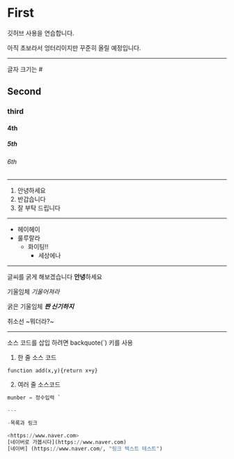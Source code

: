 # First

깃허브 사용을 연습합니다.

아직 초보라서 엉터리이지만 꾸준히 올릴 예정입니다.

***

글자 크기는 #
## Second
###  third
#### 4th
##### 5th
###### 6th

---
1. 안녕하세요
2. 반갑습니다
3. 잘 부탁 드립니다

---

- 헤이헤이
- 룰루랄라
  - 화이팅!!
    - 세상에나

***
글씨를 굵게 해보겠습니다
**안녕**하세요

기울임체
_기울어져라_

굵은 기울임체
***짠 신기하지***

취소선
~뭐더라?~

---

소스 코드를 삽입 하려면 backquote(`) 키를 사용

1. 한 줄 소스 코드

`function add(x,y){return x+y}`

2. 여러 줄 소스코드

```python
munber = 정수입력 `

---

-목록과 링크

<https://www.naver.com>
[네이버로 가봅시다](https://www.naver.com)
[네이버] (https://www.naver.com/, "링크 텍스트 테스트")

